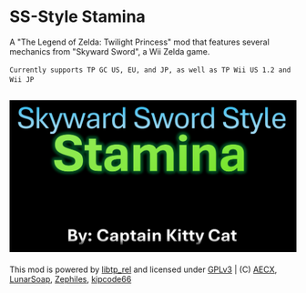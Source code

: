 

# SS-Style Stamina
A "The Legend of Zelda: Twilight Princess" mod that features several mechanics from "Skyward Sword", a Wii Zelda game.

`Currently supports TP GC US, EU, and JP, as well as TP Wii US 1.2 and Wii JP`

![](https://github.com/Captainkittyca2/SS-StyleStamina/blob/master/ImagesAndGIFs/thing.PNG)
---
This mod is powered by [libtp_rel](//github.com/zsrtp/libtp_rel) and licensed under [GPLv3](/LICENSE) | (C) [AECX](//github.com/AECX), [LunarSoap](//github.com/lunarsoap5), [Zephiles](//github.com/Zephiles), [kipcode66](//github.com/kipcode66)
